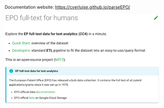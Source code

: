 Documentation website: https://cverluise.github.io/parseEPO/

[![](index.png)](https://cverluise.github.io/parseEPO/)
